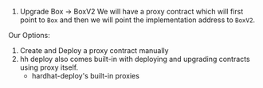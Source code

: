 1. Upgrade Box -> BoxV2
We will have a proxy contract which will first point to `Box` and then we will point the implementation address to `BoxV2`.

Our Options: 
1. Create and Deploy a proxy contract manually
2. hh deploy also comes built-in with deploying and upgrading contracts using proxy itself. 
    - hardhat-deploy's built-in proxies
    